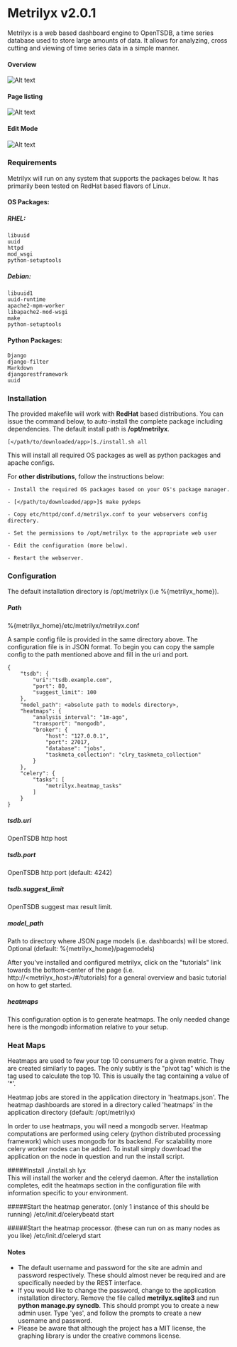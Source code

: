 Metrilyx v2.0.1
===============
Metrilyx is a web based dashboard engine  to OpenTSDB, a time series database used to store large amounts of data.  It allows for analyzing, cross cutting and viewing of time series data in a simple manner.

#### Overview
![Alt text](metrilyx/static/imgs/readme/screenshot_1.png)
#### Page listing
![Alt text](metrilyx/static/imgs/readme/screenshot_2.png)
#### Edit Mode
![Alt text](metrilyx/static/imgs/readme/screenshot_3.png)
 
### Requirements
Metrilyx will run on any system that supports the packages below.  It has primarily been tested on RedHat based flavors of Linux.

#### OS Packages:
##### RHEL:
	libuuid
	uuid
	httpd
	mod_wsgi
	python-setuptools
	
##### Debian:
	libuuid1 
	uuid-runtime 
	apache2-mpm-worker 
	libapache2-mod-wsgi 
	make 
	python-setuptools

#### Python Packages:
	Django
	django-filter
	Markdown
	djangorestframework
	uuid

### Installation
The provided makefile will work with **RedHat** based distributions.  You can issue the command below, to auto-install the complete package including dependencies. The default install path is **/opt/metrilyx**.	
	
	[</path/to/downloaded/app>]$./install.sh all
	

This will install all required OS packages as well as python packages and apache configs.

For **other distributions**, follow the instructions below:

	- Install the required OS packages based on your OS's package manager.
	
	- [</path/to/downloaded/app>]$ make pydeps
	
	- Copy etc/httpd/conf.d/metrilyx.conf to your webservers config directory.
	
	- Set the permissions to /opt/metrilyx to the appropriate web user 

	- Edit the configuration (more below).

	- Restart the webserver.

### Configuration
The default installation directory is /opt/metrilyx (i.e %{metrilyx_home}).

##### Path 
%{metrilyx_home}/etc/metrilyx/metrilyx.conf

A sample config file is provided in the same directory above.  The configuration file is in JSON format.  To begin you can copy the sample config to the path mentioned above and fill in the uri and port.
	
	{
		"tsdb": {
			"uri":"tsdb.example.com",
			"port": 80,
			"suggest_limit": 100
		},
		"model_path": <absolute path to models directory>,
		"heatmaps": {
			"analysis_interval": "1m-ago",
			"transport": "mongodb",
			"broker": {
		    	"host": "127.0.0.1",
		    	"port": 27017,
		    	"database": "jobs", 
		    	"taskmeta_collection": "clry_taskmeta_collection"
			}
		},
		"celery": {
			"tasks": [
				"metrilyx.heatmap_tasks"
			]
		}
	}
	
##### tsdb.uri
OpenTSDB http host

##### tsdb.port
OpenTSDB http port (default: 4242)

##### tsdb.suggest_limit
OpenTSDB suggest max result limit. 

##### model_path
Path to directory where JSON page models (i.e. dashboards) will be stored.  Optional (default: %{metrilyx_home}/pagemodels)

After you've installed and configured metrilyx, click on the "tutorials" link towards the bottom-center of the page (i.e. http://<metrilyx_host>/#/tutorials) for a general overview and basic tutorial on how to get started.

##### heatmaps
This configuration option is to generate heatmaps.  The only needed change here is the mongodb information relative to your setup.


### Heat Maps
Heatmaps are used to few your top 10 consumers for a given metric.  They are created similarly to pages.  The only subtly is the "pivot tag" which is the tag used to calculate the top 10.  This is usually the tag containing a value of '*'.

Heatmap jobs are stored in the application directory in 'heatmaps.json'.  The heatmap dashboards are stored in a directory called 'heatmaps' in the application directory (default: /opt/metrilyx)

In order to use heatmaps, you will need a mongodb server.  Heatmap computations are performed using celery (python distributed processing framework) which uses mongodb for its backend.  For scalability more celery worker nodes can be added.  To install simply download the application on the node in question and run the install script.

#####Install
	./install.sh lyx  
This will install the worker and the celeryd daemon.  After the installation completes, edit the heatmaps section in the configuration file with information specific to your environment.

#####Start the heatmap generator.  (only 1 instance of this should be running)
	/etc/init.d/celerybeatd start
	
#####Start the heatmap processor.  (these can run on as many nodes as you like)
	/etc/init.d/celeryd start


#### Notes
- The default username and password for the site are admin and password respectively. These should almost never be required and are specifically needed by the REST interface.
- If you would like to change the password, change to the application installation directory.  Remove the file called **metrilyx.sqlite3** and run **python manage.py syncdb**.  This should prompt you to create a new admin user.  Type 'yes', and follow the prompts to create a new username and password.
- Please be aware that although the project has a MIT license, the graphing library is under the creative commons license.  